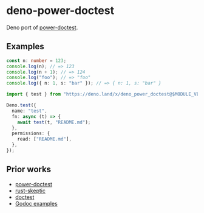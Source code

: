 # deno-power-doctest

Deno port of [power-doctest](https://github.com/azu/power-doctest).

## Examples

```typescript
const n: number = 123;
console.log(n); // => 123
console.log(n + 1); // => 124
console.log("foo"); // => "foo"
console.log({ n: 1, s: "bar" }); // => { n: 1, s: "bar" }
```

```typescript
import { test } from "https://deno.land/x/deno_power_doctest@$MODULE_VERSION/mod.ts";

Deno.test({
  name: "test",
  fn: async (t) => {
    await test(t, "README.md");
  },
  permissions: {
    read: ["README.md"],
  },
});
```

## Prior works

- [power-doctest](https://github.com/azu/power-doctest)
- [rust-skeptic](https://github.com/budziq/rust-skeptic)
- [doctest](https://docs.python.org/3/library/doctest.html)
- [Godoc examples](https://go.dev/blog/examples)
